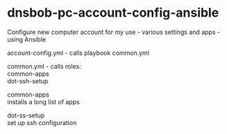 # dnsbob-pc-account-config-ansible
Configure new computer account for my use - various settings and apps - using Ansible

account-config.yml - calls playbook common.yml  

common.yml - calls roles:  
  common-apps  
  dot-ssh-setup  

common-apps  
  installs a long list of apps  

dot-ss-setup  
  set up ssh configuration  
